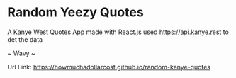 
# Random Yeezy Quotes
A Kanye West Quotes App made with React.js
used https://api.kanye.rest to det the data

~ Wavy ~

Url Link: https://howmuchadollarcost.github.io/random-kanye-quotes 
